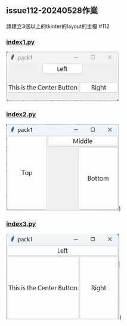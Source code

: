 ## issue112-20240528作業
請建立3個以上的tkinter的layout的主檔 #112


### [index1.py](https://github.com/kalmiavicky/__11304_python_2024_tvdi__/blob/main/homework/%E6%9E%97%E9%83%81%E9%9B%AF/issue112/index1.py)
![index1.py](./images/pic1.png)

### [index2.py](https://github.com/kalmiavicky/__11304_python_2024_tvdi__/blob/main/homework/%E6%9E%97%E9%83%81%E9%9B%AF/issue112/index2.py)
![index2.py](./images/pic2.png))

### [index3.py](https://github.com/kalmiavicky/__11304_python_2024_tvdi__/blob/main/homework/%E6%9E%97%E9%83%81%E9%9B%AF/issue112/index3.py)
![index2.py](./images/pic3.png))

